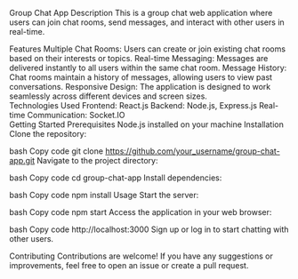 Group Chat App
Description
This is a group chat web application where users can join chat rooms, send messages, and interact with other users in real-time.

Features
Multiple Chat Rooms: Users can create or join existing chat rooms based on their interests or topics.
Real-time Messaging: Messages are delivered instantly to all users within the same chat room.
Message History: Chat rooms maintain a history of messages, allowing users to view past conversations.
Responsive Design: The application is designed to work seamlessly across different devices and screen sizes.<br>
Technologies Used
Frontend: React.js
Backend: Node.js, Express.js
Real-time Communication: Socket.IO<br>
Getting Started
Prerequisites
Node.js installed on your machine
Installation
Clone the repository:

bash
Copy code
git clone https://github.com/your_username/group-chat-app.git
Navigate to the project directory:

bash
Copy code
cd group-chat-app
Install dependencies:

bash
Copy code
npm install
Usage
Start the server:

bash
Copy code
npm start
Access the application in your web browser:

bash
Copy code
http://localhost:3000
Sign up or log in to start chatting with other users.

Contributing
Contributions are welcome! If you have any suggestions or improvements, feel free to open an issue or create a pull request.
